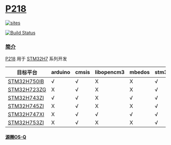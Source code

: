 ﻿# [P218](https://github.com/OS-Q/P218)

[![sites](http://182.61.61.133/link/resources/OSQ.png)](http://www.OS-Q.com)

[![Build Status](https://github.com/OS-Q/P218/workflows/CI/badge.svg)](https://github.com/OS-Q/P218/actions/workflows/CI.yml)

### [简介](https://github.com/OS-Q/P218/wiki)

[P218](https://github.com/OS-Q/P218) 用于 [STM32H7](https://www.st.com/zh/microcontrollers-microprocessors/stm32h7-series.html) 系列开发


| 目标平台 | arduino | cmsis | libopencm3 | mbedos | stm32hal | zephyr |
| ------- | ------- | ------ | --------- | --------- | --------- | ---------- |
| [STM32H750IB](https://github.com/SoCXin/STM32H750IB) |  √  |  √  |  X  |  X  |  √  |  X  |
| [STM32H723ZG](https://github.com/SoCXin/STM32H723ZG) |  X  |  √  |  X  |  X  |  √  |  √  |
| [STM32H743ZI](https://github.com/SoCXin/STM32H743ZI) |  √  |  √  |  X  |  √  |  √  |  √  |
| [STM32H745ZI](https://github.com/SoCXin/STM32H745ZI) |  X  |  √  |  X  |  X  |  √  |  √  |
| [STM32H747XI](https://github.com/SoCXin/STM32H747XI) |  X  |  √  |  √  |  √  |  √  |  √  |
| [STM32H753ZI](https://github.com/SoCXin/STM32H753ZI) |  X  |  √  |  X  |  X  |  √  |  √  |

#### [源圈OS-Q](http://www.OS-Q.com)
